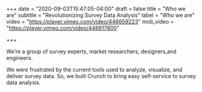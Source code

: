 +++
date = "2020-09-03T15:47:05-04:00"
draft = false
title = "Who we are"
subtitle = "Revolutionizing Survey Data Analysis"
label = "Who we are"
video = "https://player.vimeo.com/video/446659223"
mob_video = "https://player.vimeo.com/video/446617800"

+++

We’re a group of survey experts, market researchers, designers,and engineers.

We were frustrated by the current tools used to analyze, visualize, and deliver survey data. So, we built Crunch to bring easy self-service to survey data analysis.